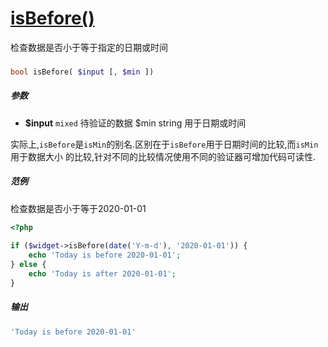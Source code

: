 [isBefore()](http://twinh.github.com/widget/api/isBefore)
=========================================================

检查数据是否小于等于指定的日期或时间

### 
```php
bool isBefore( $input [, $min ])
```

##### 参数
* **$input** `mixed` 待验证的数据
$min string 用于日期或时间


实际上,`isBefore`是`isMin`的别名.区别在于`isBefore`用于日期时间的比较,而`isMin`用于数据大小
的比较,针对不同的比较情况使用不同的验证器可增加代码可读性.


##### 范例
检查数据是否小于等于2020-01-01
```php
<?php
 
if ($widget->isBefore(date('Y-m-d'), '2020-01-01')) {
    echo 'Today is before 2020-01-01';
} else {
    echo 'Today is after 2020-01-01';
}
```
##### 输出
```php
'Today is before 2020-01-01'
```

